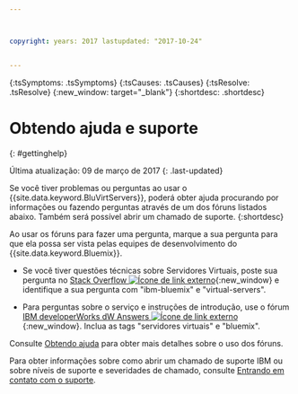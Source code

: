```yaml
---



copyright: years: 2017 lastupdated: "2017-10-24"


---
```


<!-- Common attributes used in the template are defined as follows: -->
{:tsSymptoms: .tsSymptoms} 
{:tsCauses: .tsCauses} 
{:tsResolve: .tsResolve} 
{:new_window: target="_blank"}
{:shortdesc: .shortdesc}

<!-- # {{site.data.keyword.blockstorageshort}} troubleshooting
{: #ts} -->
<!-- Provide an appropriate ID above -->

<!-- IN PROGRESS - AUDIENCE BLUE, STAGING ONLY -->


<!-- This is the template for troubleshooting topics.  -->

<!-- The short description section should include the service long name and "Bluemix" for search optimization. Example short description: -->

<!-- Add a heading and content for how to get help and support. Use this template for beta and GA services:  -->
# Obtendo ajuda e suporte 
{: #gettinghelp}

Última atualização: 09 de março de 2017
{: .last-updated}

Se você tiver problemas ou perguntas ao usar o {{site.data.keyword.BluVirtServers}}, poderá obter ajuda procurando por informações ou fazendo perguntas através de um dos fóruns listados
abaixo. Também
será possível abrir um chamado de suporte.
{:shortdesc}

Ao usar os fóruns para fazer uma pergunta, marque a sua pergunta
para que ela possa ser vista pelas equipes de desenvolvimento do {{site.data.keyword.Bluemix}}.
<!--Insert the appropriate Stack Overflow tag for your service for <block-storage> in URL and text below:  -->
* Se você tiver questões técnicas sobre Servidores Virtuais, poste sua pergunta no [Stack Overflow ![Ícone de link externo](../icons/launch-glyph.svg "Ícone de link externo")](http://stackoverflow.com/search?q=virtual-servers+ibm-bluemix){:new_window} e identifique a sua pergunta com "ibm-bluemix" e "virtual-servers".
<!--Insert the appropriate dW Answers tag for your service for <service_keyword> in URL below:  -->
* Para perguntas sobre o serviço e instruções de introdução, use o fórum [IBM developerWorks dW Answers
![Ícone de link externo](../icons/launch-glyph.svg "Ícone de link externo")](https://developer.ibm.com/answers/topics/virtual-servers.html?smartspace=bluemix){:new_window}. Inclua as tags "servidores virtuais" e "bluemix".

Consulte
[Obtendo
ajuda](https://new-console.eu-gb.bluemix.net/docs/support/index.html#getting-help) para obter mais detalhes sobre o uso dos fóruns.

Para obter informações sobre como abrir um chamado de suporte IBM ou sobre níveis de suporte e severidades de chamado, consulte [Entrando em contato com o suporte](https://console.bluemix.net/docs/support/index.html?pos=3#contacting-support).

